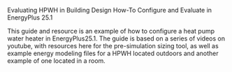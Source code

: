 Evaluating HPWH in Building Design
How-To Configure and Evaluate in EnergyPlus 25.1

This guide and resource is an example of how to configure a heat pump water heater in EnergyPlus25.1. The guide is based on a series of videos on youtube, with resources here for the pre-simulation
sizing tool, as well as example energy modeling files for a HPWH located outdoors and another example of one located in a room.
